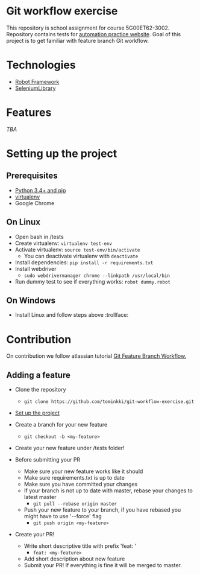 # Git workflow exercise
This repository is school assignment for course 5G00ET62-3002. Repository contains tests for 
[automation practice website](http://automationpractice.com/index.php).
 Goal of this project is to get familiar with feature branch Git workflow.
# Technologies
* [Robot Framework](https://robotframework.org/robotframework/latest/RobotFrameworkUserGuide.html)
* [SeleniumLibrary](https://robotframework.org/SeleniumLibrary/SeleniumLibrary.html)
# Features
_TBA_

# Setting up the project

## Prerequisites
* [Python 3.4+ and pip](https://www.python.org/)
* [virtualenv](https://pypi.org/project/virtualenv/)
* Google Chrome

## On Linux
* Open bash in /tests
* Create virtualenv: ```virtualenv test-env```
* Activate virtualenv: ```source test-env/bin/activate```
    * You can deactivate virtualenv with ```deactivate```
* Install dependencies: ```pip install -r requirements.txt```
* Install webdriver
    * ```sudo webdrivermanager chrome --linkpath /usr/local/bin```
* Run dummy test to see if everything works: ```robot dummy.robot```

## On Windows
* Install Linux and follow steps above :trollface:

# Contribution
On contribution we follow atlassian tutorial [Git Feature Branch Workflow.](https://www.atlassian.com/git/tutorials/comparing-workflows/feature-branch-workflow)

## Adding a feature

* Clone the repository 
    * ```git clone https://github.com/tominkki/git-workflow-exercise.git```

* [Set up the project](#setting-up-the-project)

* Create a branch for your new feature 
    * ```git checkout -b <my-feature>```

* Create your new feature under /tests folder!

* Before submitting your PR
    * Make sure your new feature works like it should
    * Make sure requirements.txt is up to date
    * Make sure you have committed your changes
    * If your branch is not up to date with master, rebase your changes to latest master 
        * ```git pull --rebase origin master```
    * Push your new feature to your branch, if you have rebased you might have to use '--force' flag 
        * ```git push origin <my-feature>```
* Create your PR!
    * Write short descriptive title with prefix  'feat: ' 
        * ```feat: <my-feature>```
    * Add short description about new feature
    * Submit your PR! If everything is fine it will be merged to master.
